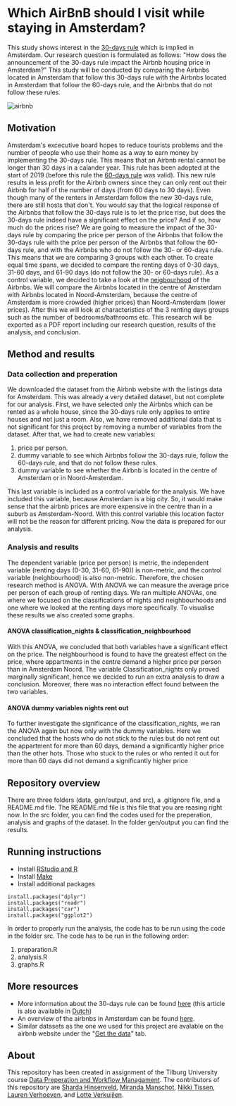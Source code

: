 # Which AirBnB should I visit while staying in Amsterdam?
This study shows interest in the [30-days rule](https://www.engadget.com/2018-01-10-amsterdam-airbnb-rental-30-day-limit.html?guccounter=1&guce_referrer=aHR0cHM6Ly93d3cuZ29vZ2xlLmNvbS8&guce_referrer_sig=AQAAACSA-L7X_l1GZsI5sgU9BXuy4sX6EUP0fkHapl0HKwO4zOPZJ0MEeLZIDhIEoE2g32AcAW_jcdybRXXK3YddeFH0q7ZTXtKFqS8m67DWMjanp-rGH2kTTv7Ejf6HtuI0Pq6qQ4WHOszvmWAPzwccfirxqzsRSgymmuTnM2rpWr9h) which is implied in Amsterdam. Our research question is formulated as follows: "How does the announcement of the 30-days rule impact the Airbnb housing price in Amsterdam?" This study will be conducted by comparing the Airbnbs located in Amsterdam that follow this 30-days rule with the Airbnbs located in Amsterdam that follow the 60-days rule, and the Airbnbs that do not follow these rules.
 
 ![airbnb](https://user-images.githubusercontent.com/89909366/135813509-5a5c30be-5306-4947-9385-72c1367efdfa.gif)


## Motivation
Amsterdam's excecutive board hopes to reduce tourists problems and the number of people who use their home as a way to earn money by implementing the 30-days rule. This means that an Airbnb rental cannot be longer than 30 days in a calander year. This rule has been adopted at the start of 2019 (before this rule the [60-days rule](https://www.airbnb.nl/help/article/1624/ik-verhuur-mijn-woning-in-amsterdam-welke-wetgeving-op-het-gebied-van-kortetermijnverhuur-is-hierop-van-toepassing?_set_bev_on_new_domain=1633511767_Yjc2OGFmODMwOTQy) was valid). This new rule results in less profit for the Airbnb owners since they can only rent out their Airbnb for half of the number of days (from 60 days to 30 days). Even though many of the renters in Amsterdam follow the new 30-days rule, there are still hosts that don't. You would say that the logical response of the Airbnbs that follow the 30-days rule is to let the price rise, but does the 30-days rule indeed have a significant effect on the price? And if so, how much do the prices rise? 
  We are going to measure the impact of the 30-days rule by comparing the price per person of the Airbnbs that follow the 30-days rule with the price per person of the Airbnbs that follow the 60-days rule, and with the Airbnbs who do not follow the 30- or 60-days rule. This means that we are comparing 3 groups with each other. To create equal time spans, we decided to compare the renting days of 0-30 days, 31-60 days, and 61-90 days (do not follow the 30- or 60-days rule). 
  As a control variable, we decided to take a look at the [neigbourhood](https://nl.wikipedia.org/wiki/Buurten_en_wijken_in_Amsterdam) of the Airbnbs. We will compare the Airbnbs located in the centre of Amsterdam with Airbnbs located in Noord-Amsterdam, because the centre of Amsterdam is more crowded (higher prices) than Noord-Amsterdam (lower prices). After this we will look at characteristics of the 3 renting days groups such as the number of bedrooms/bathrooms etc. This research will be exported as a PDF report including our research question, results of the analysis, and conclusion. 

## Method and results
### Data collection and preperation
We downloaded the dataset from the Airbnb website with the listings data for Amsterdam. This was already a very detailed dataset, but not complete for our analysis. First, we have selected only the Airbnbs which can be rented as a whole house, since the 30-days rule only applies to entire houses and not just a room. Also, we have removed additional data that is not significant for this project by removing a number of variables from the dataset. After that, we had to create new variables: 
  1) price per person.
  2) dummy variable to see which Airbnbs follow the 30-days rule, follow the 60-days rule, and that do not follow these rules.
  3) dummy variable to see whether the Airbnb is located in the centre of Amsterdam or in Noord-Amsterdam. 

This last variable is included as a control variable for the analysis. We have included this variable, because Amsterdam is a big city. So, it would make sense that the airbnb prices are more expensive in the centre than in a suburb as Amsterdam-Noord. With this control variable this location factor will not be the reason for different pricing. Now the data is prepared for our analysis. 

### Analysis and results
The dependent variable (price per person) is metric, the independent variable (renting days (0-30, 31-60, 61-90)) is non-metric, and the control variable (neighbourhood) is also non-metric. Therefore, the chosen research method is ANOVA. With ANOVA we can measure the average price per person of each group of renting days. We ran multiple ANOVAs, one where we focused on the classifications of nights and neighbourhoods and one where we looked at the renting days more specifically. To visualise these results we also created some graphs.

#### ANOVA classification_nights & classification_neighbourhood
With this ANOVA, we concluded that both variables have a significant effect on the price. The neighbourhood is found to have the greatest effect on the price, where appartments in the centre demand a higher price per person than in Amsterdam Noord. The variable Classification_nights only proved marginally significant, hence we decided to run an extra analysis to draw a conclusion. Moreover, there was no interaction effect found between the two variables.

#### ANOVA dummy variables nights rent out
To further investigate the significance of the classification_nights, we ran the ANOVA again but now only with the dummy variables. Here we concluded that the hosts who do not stick to the rules but do not rent out the appartment for more than 60 days, demand a significantly higher price than the other hots. Those who stuck to the rules or who rented it out for more than 60 days did not demand a significantly higher price

## Repository overview
There are three folders (data, gen/output, and src), a .gitignore file, and a README.md file. The README.md file is this file that you are reasing right now. In the src folder, you can find the codes used for the preperation, analysis and graphs of the dataset. In the folder gen/output you can find the results.

## Running instructions

- Install [RStudio and R](https://tilburgsciencehub.com/get/r)
- Install [Make](https://tilburgsciencehub.com/building-blocks/configure-your-computer/automation-and-workflows/make/)
- Install additional packages

```
install.packages("dplyr")
install.packages("readr")
install.packages("car")
install.packages("ggplot2")
```
In order to properly run the analysis, the code has to be run using the code in the folder src. The code has to be run in the following order:
1) preparation.R
2) analysis.R
3) graphs.R


## More resources
- More information about the 30-days rule can be found [here](https://www.airbnb.com/help/article/860/amsterdam?locale=en&_set_bev_on_new_domain=1632399829_ZDVkNDgwYmU4YjY2) (this article is also available in [Dutch](https://www.airbnb.nl/help/article/860/amsterdam?_set_bev_on_new_domain=1632399829_ZDVkNDgwYmU4YjY2))
- An overview of the airbnbs in Amsterdam can be found [here](http://insideairbnb.com/amsterdam/).
- Similar datasets as the one we used for this project are avalable on the airbnb website under the "[Get the data](http://insideairbnb.com/get-the-data.html)" tab.

## About
This repository has been created in assignment of the Tilburg University course [Data Preperation and Workflow Managament](https://dprep.hannesdatta.com/). The contributors of this repository are [Sharda Hinsenveld](https://github.com/Shardahinsenveld), [Miranda Manschot](https://github.com/mirandamanschot), [Nikki Tissen](https://github.com/nikkitissen), [Lauren Verhoeven](https://github.com/LaurenVerhoeven), and [Lotte Verkuijlen](https://github.com/LotteVerkuijlen). 
